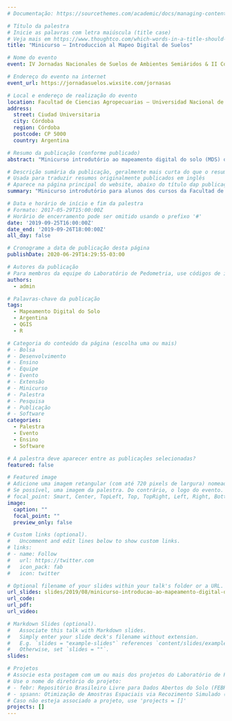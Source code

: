 ```yaml
---
# Documentação: https://sourcethemes.com/academic/docs/managing-content/

# Título da palestra
# Inicie as palavras com letra maiúscula (title case)
# Veja mais em https://www.thoughtco.com/which-words-in-a-title-should-be-capitalized-1691026
title: "Minicurso – Introducción al Mapeo Digital de Suelos"

# Nome do evento
event: IV Jornadas Nacionales de Suelos de Ambientes Semiáridos & II Congreso Escuela en Estadística Espacial

# Endereço do evento na internet
event_url: https://jornadasuelos.wixsite.com/jornasas

# Local e endereço de realização do evento
location: Facultad de Ciencias Agropecuarias – Universidad Nacional de Córdoba
address:
  street: Ciudad Universitaria
  city: Córdoba
  region: Córdoba
  postcode: CP 5000
  country: Argentina

# Resumo da publicação (conforme publicado)
abstract: "Minicurso introdutório ao mapeamento digital do solo (MDS) ofertado aos alunos dos cursos da Facultad de Ciencias Agropecuarias da Universidad Nacional de Córdoba como parte das atividades da IV Jornadas Nacionales de Suelos de Ambientes Semiáridos & II Congreso Escuela en Estadística Espacial. Os seguintes tópicos são abordados: preparação do ambiente computacional, bases do mapeamento digital do solo, dados do solo, dados das covariáveis, modelos (geo)estatísticos, incerteza das predições, e validação das predições. Os softwares utilizados nas atividades práticas são livres e de código aberto, com destaque para o QGIS e o R."

# Descrição sumária da publicação, geralmente mais curta do que o resumo publicado
# Usada para traduzir resumos originalmente publicados em inglês
# Aparece na página principal do website, abaixo do título dap publicação
summary: "Minicurso introdutório para alunos dos cursos da Facultad de Ciencias Agropecuarias da Universidad Nacional de Córdoba como parte das atividades da IV Jornadas Nacionales de Suelos de Ambientes Semiáridos & II Congreso Escuela en Estadística Espacial. O curso inclui tópicos como preparação do ambiente computacional, bases do mapeamento digital do solo, dados do solo e covariáveis, modelos (geo)estatísticos, incerteza e validação das predições. Todos os softwares utilizados são livres e de código aberto, com destaque para o QGIS e o R."

# Data e horário de início e fim da palestra
# Formato: 2017-05-29T15:00:00Z
# Horário de encerramento pode ser omitido usando o prefixo '#'
date: '2019-09-25T16:00:00Z'
date_end: '2019-09-26T18:00:00Z'
all_day: false

# Cronograme a data de publicação desta página
publishDate: 2020-06-29T14:29:55-03:00

# Autores da publicação
# Para membros da equipe do Laboratório de Pedometria, use códigos de identificação conforme 'content/authors'
authors:
  - admin

# Palavras-chave da publicação
tags:
  - Mapeamento Digital do Solo
  - Argentina
  - QGIS
  - R

# Categoria do conteúdo da página (escolha uma ou mais)
# - Bolsa
# - Desenvolvimento
# - Ensino
# - Equipe
# - Evento
# - Extensão
# - Minicurso
# - Palestra
# - Pesquisa
# - Publicação
# - Software
categories:
  - Palestra
  - Evento
  - Ensino
  - Software

# A palestra deve aparecer entre as publicações selecionadas?
featured: false

# Featured image
# Adicione uma imagem retangular (com até 720 pixels de largura) nomeada 'featured' ao diretório desta publicação
# Se possível, uma imagem da palestra. Do contrário, o logo do evento.
# focal_point: Smart, Center, TopLeft, Top, TopRight, Left, Right, BottomLeft, Bottom, BottomRight
image:
  caption: ""
  focal_point: ""
  preview_only: false

# Custom links (optional).
#   Uncomment and edit lines below to show custom links.
# links:
# - name: Follow
#   url: https://twitter.com
#   icon_pack: fab
#   icon: twitter

# Optional filename of your slides within your talk's folder or a URL.
url_slides: slides/2019/08/minicurso-introducao-ao-mapeamento-digital-do-solo
url_code:
url_pdf:
url_video:

# Markdown Slides (optional).
#   Associate this talk with Markdown slides.
#   Simply enter your slide deck's filename without extension.
#   E.g. `slides = "example-slides"` references `content/slides/example-slides.md`.
#   Otherwise, set `slides = ""`.
slides: 

# Projetos
# Associe esta postagem com um ou mais dos projetos do Laboratório de Pedometria
# Use o nome do diretório do projeto:
# - febr: Repositório Brasileiro Livre para Dados Abertos do Solo (FEBR)
# - spsann: Otimização de Amostras Espaciais via Recozimento Simulado (SPSANN)
# Caso não esteja associado a projeto, use 'projects = []'
projects: []
---
```

